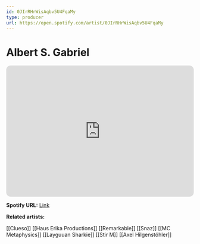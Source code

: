 ```yaml
---
id: 0JIrRHrWisAqbv5U4FqaMy
type: producer
url: https://open.spotify.com/artist/0JIrRHrWisAqbv5U4FqaMy
---
```

# Albert S. Gabriel

<iframe style="border-radius:12px" src="https://open.spotify.com/embed/artist/0JIrRHrWisAqbv5U4FqaMy" width="100%" height="352" frameBorder="0" allowfullscreen="" allow="autoplay; clipboard-write; encrypted-media; fullscreen; picture-in-picture" loading="lazy"></iframe>

**Spotify URL:** [Link](https://open.spotify.com/artist/0JIrRHrWisAqbv5U4FqaMy)

**Related artists:**

[[Clueso]]
[[Haus Erika Productions]]
[[Remarkable]]
[[Snaz]]
[[MC Metaphysics]]
[[Layguuan Sharkie]]
[[Stir M]]
[[Axel Hilgenstöhler]]
